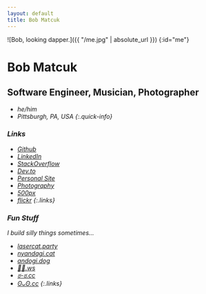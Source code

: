 ```yaml
---
layout: default
title: Bob Matcuk
---
```


![Bob, looking dapper.]({{ "/me.jpg" | absolute_url }})
{:id="me"}

# Bob Matcuk
## Software Engineer, Musician, Photographer

* <i class="fa-solid fa-user"/> he/him
* <i class="fa-solid fa-location-dot"/> Pittsburgh, PA, USA
{:.quick-info}

### Links
* [<i class="fa-brands fa-github"/> Github](https://github.com/bmatcuk)
* [<i class="fa-brands fa-linkedin"/> LinkedIn](https://www.linkedin.com/in/bmatcuk)
* [<i class="fa-brands fa-stack-overflow"/> StackOverflow](https://stackoverflow.com/users/2836512/bmatcuk)
* [<i class="fa-brands fa-dev"/> Dev.to](https://dev.to/bmatcuk)
* [<i class="fa-solid fa-arrow-up-right-from-square"/> Personal Site](https://squeg.net)
* [<i class="fa-solid fa-camera"/> Photography](https://matcukphoto.com/)
* [<i class="fa-brands fa-500px"/> 500px](http://500px.com/bmatcuk)
* [<i class="fa-brands fa-flickr"/> flickr](https://www.flickr.com/photos/bmatcuk/)
{:.links}

### Fun Stuff
I build silly things sometimes...

* [<i class="fa-solid fa-music"/> lasercat.party](https://lasercat.party/)
* [<i class="fa-solid fa-cat"/> nyandagi.cat](http://nyandagi.cat/)
* [<i class="fa-solid fa-dog"/> andogi.dog](http://andogi.dog/)
* [<i class="fa-solid fa-circle-dot"/> 🍩😻.ws](https://🍩😻.ws)
* [<i class="fa-solid fa-face-angry"/> ಠ-ಠ.cc](https://ಠ-ಠ.cc)
* [<i class="fa-solid fa-face-laugh"/> ʘᴗʘ.cc](https://ʘᴗʘ.cc)
{:.links}
